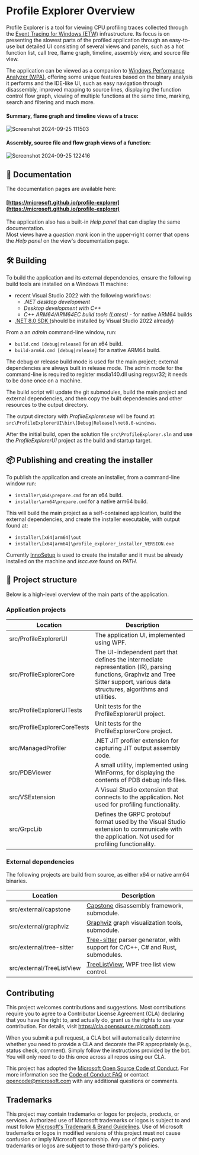 # Profile Explorer Overview

Profile Explorer is a tool for viewing CPU profiling traces collected through the [Event Tracing for Windows (ETW)](https://learn.microsoft.com/en-us/windows-hardware/drivers/devtest/event-tracing-for-windows--etw-) infrastructure. Its focus is on presenting the slowest parts of the profiled application through an easy-to-use but detailed UI consisting of several views and panels, such as a hot function list, call tree, flame graph, timeline, assembly view, and source file view.  

The application can be viewed as a companion to [Windows Performance Analyzer (WPA)](https://learn.microsoft.com/en-us/windows-hardware/test/wpt/windows-performance-analyzer), offering some unique features based on the binary analysis it performs and the IDE-like UI, such as easy navigation through disassembly, improved mapping to source lines, displaying the function control flow graph, viewing of multiple functions at the same time, marking, search and filtering and much more.

#### Summary, flame graph and timeline views of a trace:
![Screenshot 2024-09-25 111503](https://github.com/user-attachments/assets/438fdbc1-00b8-424e-a323-b46f8e8bdf4d)

#### Assembly, source file and flow graph views of a function:
![Screenshot 2024-09-25 122416](https://github.com/user-attachments/assets/ed3dc776-cdcc-4eb7-a9d5-db3513cc908c)

## 📖 Documentation

The documentation pages are available here:  
#### [https://microsoft.github.io/profile-explorer](https://microsoft.github.io/profile-explorer)

The application also has a built-in *Help panel* that can display the same documentation.  
Most views have a *question mark* icon in the upper-right corner that opens the *Help panel* on the view's documentation page. 

## 🛠️ Building

To build the application and its external dependencies, ensure the following build tools are installed on a Windows 11 machine:  
- recent Visual Studio 2022 with the following workflows:
	- *.NET desktop development*
	- *Desktop development with C++*
	- *C++ ARM64/ARM64EC build tools (Latest)* - for native ARM64 builds
- [.NET 8.0 SDK ](https://dotnet.microsoft.com/en-us/download/dotnet/8.0) (should be installed by Visual Studio 2022 already)

From a an *admin* command-line window, run:  
- ```build.cmd [debug|release]``` for an x64 build.  
- ```build-arm64.cmd [debug|release]``` for a native ARM64 build.  

The debug or release build mode is used for the main project; external dependencies are always built in release mode. The admin mode for the command-line is required to register msdia140.dll using regsvr32; it needs to be done once on a machine.  

The build script will update the git submodules, build the main project and external dependencies, and then copy the built dependencies and other resources to the output directory.  

The output directory with *ProfileExplorer.exe* will be found at:  
 ```src\ProfileExplorerUI\bin\[Debug|Release]\net8.0-windows```.  

After the initial build, open the solution file ```src\ProfileExplorer.sln``` and use the *ProfileExplorerUI* project as the build and startup target.

## 📦 Publishing and creating the installer

To publish the application and create an installer, from a command-line window run:  
- ```installer\x64\prepare.cmd``` for an x64 build.  
- ```installer\arm64\prepare.cmd``` for a native arm64 build.  

This will build the main project as a self-contained application, build the external dependencies, and create the installer executable, with output found at:  

- ```installer\[x64|arm64]\out```  
- ```installer\[x64|arm64]\profile_explorer_installer_VERSION.exe```

Currently [InnoSetup](https://jrsoftware.org/isdl.php) is used to create the installer and it must be already installed on the machine and *iscc.exe* found on *PATH*.

## 📑 Project structure

Below is a high-level overview of the main parts of the application.

### Application projects

| Location | Description |
| --- | --- |
| src/ProfileExplorerUI | The application UI, implemented using WPF. |
| src/ProfileExplorerCore | The UI-independent part that defines the intermediate representation (IR), parsing functions, Graphviz and Tree Sitter support, various data structures, algorithms and utilities. |
| src/ProfileExplorerUITests | Unit tests for the ProfileExplorerUI project. |
| src/ProfileExplorerCoreTests | Unit tests for the ProfileExplorerCore project. |
| src/ManagedProfiler | .NET JIT profiler extension for capturing JIT output assembly code. |
| src/PDBViewer | A small utility, implemented using WinForms, for displaying the contents of PDB debug info files. |
| src/VSExtension | A Visual Studio extension that connects to the application. Not used for profiling functionality. |
| src/GrpcLib | Defines the GRPC protobuf format used by the Visual Studio extension to communicate with the application. Not used for profiling functionality. | 

### External dependencies

The following projects are build from source, as either x64 or native arm64 binaries.

| Location | Description |
| --- | --- |
| src/external/capstone | [Capstone](https://github.com/capstone-engine/capstone) disassembly framework, submodule. |
| src/external/graphviz | [Graphviz](https://gitlab.com/graphviz/graphviz) graph visualization tools, submodule. |
| src/external/tree-sitter | [Tree-sitter](https://tree-sitter.github.io/tree-sitter/) parser generator, with support for C/C++, C# and Rust, submodules. |
| src/external/TreeListView | [TreeListView](https://github.com/hazzik/TreeListView), WPF tree list view control. |

## Contributing

This project welcomes contributions and suggestions.  Most contributions require you to agree to a
Contributor License Agreement (CLA) declaring that you have the right to, and actually do, grant us
the rights to use your contribution. For details, visit https://cla.opensource.microsoft.com.

When you submit a pull request, a CLA bot will automatically determine whether you need to provide
a CLA and decorate the PR appropriately (e.g., status check, comment). Simply follow the instructions
provided by the bot. You will only need to do this once across all repos using our CLA.

This project has adopted the [Microsoft Open Source Code of Conduct](https://opensource.microsoft.com/codeofconduct/).
For more information see the [Code of Conduct FAQ](https://opensource.microsoft.com/codeofconduct/faq/) or
contact [opencode@microsoft.com](mailto:opencode@microsoft.com) with any additional questions or comments.

## Trademarks

This project may contain trademarks or logos for projects, products, or services. Authorized use of Microsoft 
trademarks or logos is subject to and must follow 
[Microsoft's Trademark & Brand Guidelines](https://www.microsoft.com/en-us/legal/intellectualproperty/trademarks/usage/general).
Use of Microsoft trademarks or logos in modified versions of this project must not cause confusion or imply Microsoft sponsorship.
Any use of third-party trademarks or logos are subject to those third-party's policies.
